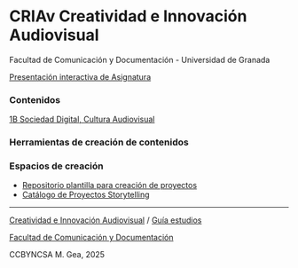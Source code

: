 # CRIAv Creatividad e Innovación Audiovisual 

Facultad de Comunicación y Documentación -  Universidad de Granada



[Presentación interactiva de Asignatura](https://mgea.github.io/cdncav/) 



### Contenidos

[1B Sociedad Digital, Cultura Audiovisual]([1B-SociedadDigital/readme.md](https://github.com/mgea/CRIAv/wiki))





### Herramientas de creación de contenidos


### Espacios de creación 

* [Repositorio plantilla para creación de proyectos](https://github.com/mgea/my_storytelling)
* [Catálogo de Proyectos Storytelling](https://github.com/mgea/storytelling)




---
[Creatividad e Innovación Audiovisual](https://github.com/mgea/CRIAv) / [Guía estudios](https://www.ugr.es/estudiantes/grados/grado-comunicacion-audiovisual/creacion-difusion-nuevos-contenidos-audiovis)
 
[Facultad de Comunicación y Documentación](https://fcd.ugr.es/)

CCBYNCSA M. Gea, 2025


